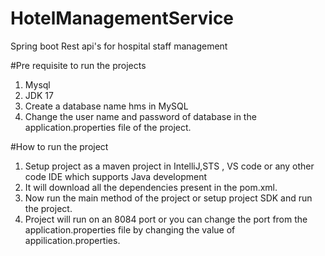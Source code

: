 # HotelManagementService
Spring boot Rest api's for hospital staff management

#Pre requisite to run the projects
1. Mysql
2. JDK 17
3. Create a database name hms in MySQL
4. Change the user name and password of database in the application.properties file of the project.


 #How to run the project
 1. Setup project as a maven project in IntelliJ,STS , VS code or any other code IDE which supports Java development
 2. It  will download all the dependencies present in the pom.xml.
 3. Now run the main method of the project or setup project SDK and run the project.
 4.  Project will run on an 8084 port or you can change the port from the application.properties file by changing  the value of appilication.properties.

  
 

   
